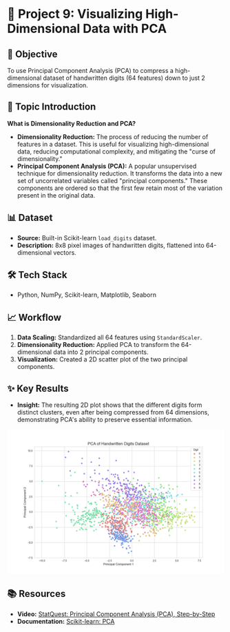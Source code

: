 # 🎨 Project 9: Visualizing High-Dimensional Data with PCA

## 🎯 Objective
To use Principal Component Analysis (PCA) to compress a high-dimensional dataset of handwritten digits (64 features) down to just 2 dimensions for visualization.

## 📖 Topic Introduction
**What is Dimensionality Reduction and PCA?**
- **Dimensionality Reduction:** The process of reducing the number of features in a dataset. This is useful for visualizing high-dimensional data, reducing computational complexity, and mitigating the "curse of dimensionality."
- **Principal Component Analysis (PCA):** A popular unsupervised technique for dimensionality reduction. It transforms the data into a new set of uncorrelated variables called "principal components." These components are ordered so that the first few retain most of the variation present in the original data.

## 📊 Dataset
- **Source:** Built-in Scikit-learn `load_digits` dataset.
- **Description:** 8x8 pixel images of handwritten digits, flattened into 64-dimensional vectors.

## 🛠️ Tech Stack
- Python, NumPy, Scikit-learn, Matplotlib, Seaborn

## 📈 Workflow
1.  **Data Scaling:** Standardized all 64 features using `StandardScaler`.
2.  **Dimensionality Reduction:** Applied PCA to transform the 64-dimensional data into 2 principal components.
3.  **Visualization:** Created a 2D scatter plot of the two principal components.

## ✨ Key Results
- **Insight:** The resulting 2D plot shows that the different digits form distinct clusters, even after being compressed from 64 dimensions, demonstrating PCA's ability to preserve essential information.

![PCA of Digits](pca_digit_visualization.png)

## 📚 Resources
- **Video:** [StatQuest: Principal Component Analysis (PCA), Step-by-Step](https://www.youtube.com/watch?v=FgakZw6K1QQ)
- **Documentation:** [Scikit-learn: PCA](https://scikit-learn.org/stable/modules/generated/sklearn.decomposition.PCA.html)

